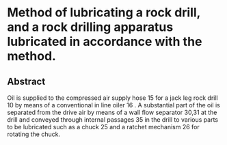 # Method of lubricating a rock drill, and a rock drilling apparatus lubricated in accordance with the method.

## Abstract
Oil is supplied to the compressed air supply hose 15 for a jack leg rock drill 10 by means of a conventional in line oiler 16 . A substantial part of the oil is separated from the drive air by means of a wall flow separator 30,31 at the drill and conveyed through internal passages 35 in the drill to various parts to be lubricated such as a chuck 25 and a ratchet mechanism 26 for rotating the chuck.